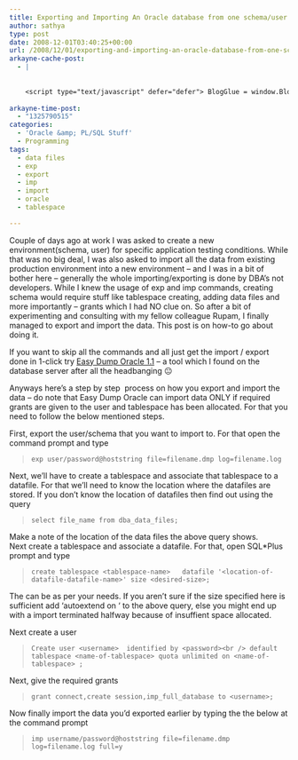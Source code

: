 ```yaml
---
title: Exporting and Importing An Oracle database from one schema/user to Another schema/user easily
author: sathya
type: post
date: 2008-12-01T03:40:25+00:00
url: /2008/12/01/exporting-and-importing-an-oracle-database-from-one-schemauser-to-another-schemauser-easily/
arkayne-cache-post:
  - |
    
    
    <script type="text/javascript" defer="defer"> BlogGlue = window.BlogGlue || window.Arkayne || {}; BlogGlue.baseurl = 'http://www.blogglue.com'; BlogGlue.go = function(e, a, cid, gid) { var id = a.getAttribute('id'); var orig = a.getAttribute('href'); var target = a.getAttribute('target'); var redir = [BlogGlue.baseurl, 'link', cid, gid, ''].join('/'); redir += '?ts=' + Math.random(); redir += '&amp;url=' + escape(a.href); a.setAttribute('href', redir); setTimeout('BlogGlue.restore("' + id + '", "' + orig + '")', 0); return true; }; BlogGlue.restore = function(id, orig) { var a = document.getElementById(id); if (a) a.setAttribute('href', orig); }; </script> <div class="blogglue_plugin" style="display:block;margin:5px 0px 20px 0px;"> <h3 class="blogglue-header blogglue-inner"> More From sathyabhat </h3> <ul class="blogglue-links blogglue-inner"> <li id="blogglue-inner-1"><a href="http://sathyabh.at/2008/05/27/dress-up-gmail-with-skins-and-improve-the-functionality/?utm_source=BlogGlue_network&amp;utm_medium=BlogGlue_Plugin" id="blogglue-2965328" target="_parent" onclick="return BlogGlue.go(event, this, 2942154, 2965328);" title="Dress up GMail with Skins – And Improve The Functionality using Better GMail » My World">Dress up GMail with Skins – And Improve The Functionality using Better GMail » My World</a></li> <li id="blogglue-inner-2"><a href="http://sathyabh.at/2009/02/24/3-months-and-more-to-come/?utm_source=BlogGlue_network&amp;utm_medium=BlogGlue_Plugin" id="blogglue-2942142" target="_parent" onclick="return BlogGlue.go(event, this, 2942154, 2942142);" title="3 Months… And More to Come! » My World">3 Months… And More to Come! » My World</a></li> </ul> <div class="blogglue-footer" style="margin:10px 0px;display:block !important"> <a href="http://www.blogglue.com/12928-ab7e24be6f12e678fc1a468df18f3f3f/?utm_source=BlogGlue%20Plugin&amp;utm_medium=Recommend&amp;utm_campaign=Plugin&amp;coupon=SATHYABHAT&amp;blogglue_page=2942154" target="_blank" style="text-decoration:none !important;"> <img src="http://www.gravatar.com/avatar.php?default=%2F%2Fs3.amazonaws.com%2Farkayne-media%2Fimg%2Fprofile%2Fdefault_sm.png&amp;size=24&amp;gravatar_id=1375f202e61682cc4963295f4b0430dc" width="24" height="24" border="0" alt="Blog Margeting Related Posts Plugin For sathyabhat" style="display:inline;margin: 0 5px 0 10px; border:1px solid #AAA; width: 24px !important; height: 24px; !important;"/><span style="position:relative;top:-8px;font-family:'Trebuchet MS'; font-size: 0.8em;">Ask <strong>sathyabhat</strong> To Recommend Your Posts</span> </a> <img class="blogglue-hit" style="border:none;left:-9999px;position:absolute;" src="http://www.blogglue.com/widget/hit/2942154.GIF" border="0" alt="Blog Marketing Related Posts Plugin Counter" /> </div> </div>
    
arkayne-time-post:
  - "1325790515"
categories:
  - 'Oracle &amp; PL/SQL Stuff'
  - Programming
tags:
  - data files
  - exp
  - export
  - imp
  - import
  - oracle
  - tablespace

---
```

Couple of days ago at work I was asked to create a new environment(schema, user) for specific application testing conditions. While that was no big deal, I was also asked to import all the data from existing production environment into a new environment &#8211; and I was in a bit of bother here &#8211; generally the whole importing/exporting is done by DBA&#8217;s not developers. While I knew the usage of exp and imp commands, creating schema would require stuff like tablespace creating, adding data files and more importantly &#8211; grants which I had NO clue on. So after a bit of experimenting and consulting with my fellow colleague Rupam, I finally managed to export and import the data. This post is on how-to go about doing it.

If you want to skip all the commands and all just get the import / export done in 1-click try <a href="http://www.softpedia.com/get/Internet/Servers/Database-Utils/Easy-Dump-Oracle.shtml" target="_blank">Easy Dump Oracle 1.1</a> &#8211; a tool which I found on the database server after all the headbanging 😐

Anyways here&#8217;s a step by step  process on how you export and import the data &#8211; do note that Easy Dump Oracle can import data ONLY if required grants are given to the user and tablespace has been allocated. For that you need to follow the below mentioned steps.

<!--more-->

First, export the user/schema that you want to import to. For that open the command prompt and type

> `exp user/password@hoststring file=filename.dmp log=filename.log`

Next, we&#8217;ll have to create a tablespace and associate that tablespace to a datafile. For that we&#8217;ll need to know the location where the datafiles are stored. If you don&#8217;t know the location of datafiles then find out using the query

> `select file_name from dba_data_files;`

Make a note of the location of the data files the above query shows.  
Next create a tablespace and associate a datafile. For that, open SQL*Plus prompt and type

> `create tablespace <tablespace-name>   datafile '<location-of-datafile-datafile-name>' size <desired-size>;`

The can be as per your needs. If you aren&#8217;t sure if the size specified here is sufficient add &#8216;autoextend on &#8216; to the above query, else you might end up with a import terminated halfway because of insuffient space allocated.

Next create a user

> `Create user <username>  identified by <password><br />
default tablespace <name-of-tablespace> quota unlimited on <name-of-tablespace> ;`

Next, give the required grants

> `grant connect,create session,imp_full_database to <username>;`

Now finally import the data you&#8217;d exported earlier by typing the the below at the command prompt

> `imp username/password@hoststring file=filename.dmp log=filename.log full=y`
